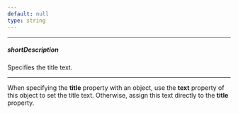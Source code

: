 ```yaml
---
default: null
type: string
---
```

---
##### shortDescription
Specifies the title text.

---
When specifying the **title** property with an object, use the **text** property of this object to set the title text. Otherwise, assign this text directly to the **title** property.